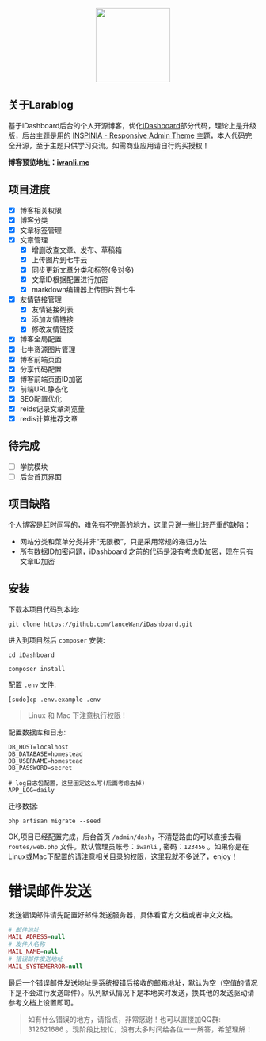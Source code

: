 <p align="center"><a href="https://laravel.com" target="_blank"><img width="150"src="https://laravel.com/laravel.png"></a></p>


## 关于Larablog
基于iDashboard后台的个人开源博客，优化[iDashboard](https://github.com/lanceWan/iDashboard)部分代码，理论上是升级版，后台主题是用的 [INSPINIA - Responsive Admin Theme](https://wrapbootstrap.com/theme/inspinia-responsive-admin-theme-WB0R5L90S) 主题，本人代码完全开源，至于主题只供学习交流。如需商业应用请自行购买授权！

**博客预览地址：[iwanli.me](http://iwanli.me)**

## 项目进度

- [x] 博客相关权限
- [x] 博客分类
- [x] 文章标签管理
- [x] 文章管理
	- [x] 增删改查文章、发布、草稿箱
	- [x] 上传图片到七牛云
	- [x] 同步更新文章分类和标签(多对多)
	- [x] 文章ID根据配置进行加密
	- [x] markdown编辑器上传图片到七牛
- [x] 友情链接管理
	- [x] 友情链接列表
	- [x] 添加友情链接
	- [x] 修改友情链接
- [x] 博客全局配置
- [x] 七牛资源图片管理
- [x] 博客前端页面
- [x] 分享代码配置
- [x] 博客前端页面ID加密
- [x] 前端URL静态化
- [x] SEO配置优化
- [x] reids记录文章浏览量
- [x] redis计算推荐文章

## 待完成
- [ ] 学院模块
- [ ] 后台首页界面

## 项目缺陷
个人博客是赶时间写的，难免有不完善的地方，这里只说一些比较严重的缺陷：

* 网站分类和菜单分类并非“无限极”，只是采用常规的递归方法
* 所有数据ID加密问题，iDashboard 之前的代码是没有考虑ID加密，现在只有文章ID加密

## 安装
下载本项目代码到本地:

```
git clone https://github.com/lanceWan/iDashboard.git
```

进入到项目然后 `composer` 安装:

```
cd iDashboard

composer install
```

配置 `.env` 文件:

```
[sudo]cp .env.example .env
```

> Linux 和 Mac 下注意执行权限 !

配置数据库和日志:

```
DB_HOST=localhost
DB_DATABASE=homestead
DB_USERNAME=homestead
DB_PASSWORD=secret

# log日志包配置，这里固定这么写(后面考虑去掉)
APP_LOG=daily
```

迁移数据:

```
php artisan migrate --seed
```

OK,项目已经配置完成，后台首页 `/admin/dash`，不清楚路由的可以直接去看 `routes/web.php` 文件。默认管理员账号：`iwanli` , 密码：`123456` 。如果你是在Linux或Mac下配置的请注意相关目录的权限，这里我就不多说了，enjoy！


# 错误邮件发送
发送错误邮件请先配置好邮件发送服务器，具体看官方文档或者中文文档。

```php
# 邮件地址
MAIL_ADRESS=null
# 发件人名称
MAIL_NAME=null
# 错误邮件发送地址
MAIL_SYSTEMERROR=null
```

最后一个错误邮件发送地址是系统报错后接收的邮箱地址，默认为空（空值的情况下是不会进行发送邮件）。队列默认情况下是本地实时发送，换其他的发送驱动请参考文档上设置即可。

> 如有什么错误的地方，请指点，非常感谢！也可以直接加QQ群: 312621686 。现阶段比较忙，没有太多时间给各位一一解答，希望理解！